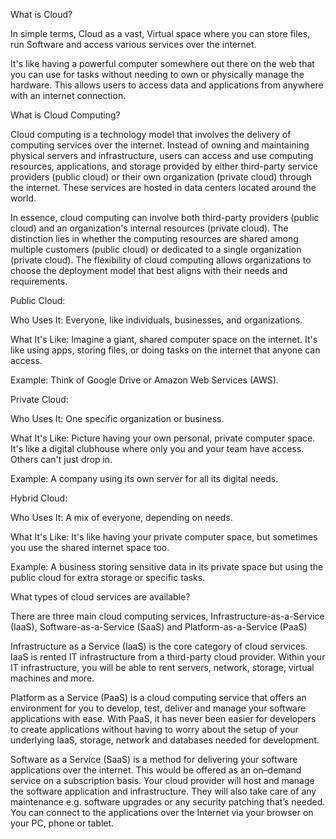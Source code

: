 What is Cloud?

In simple terms, Cloud as a vast, Virtual space where you can store files, run Software and access various services over the internet.

It's like having a powerful computer somewhere out there on the web that you can use for tasks without needing to own or physically manage the hardware. This allows users to access data and applications from anywhere with an internet connection.

What is Cloud Computing?

Cloud computing is a technology model that involves the delivery of computing services over the internet. Instead of owning and maintaining physical servers and infrastructure, users can access and use computing resources, applications, and storage provided by either third-party service providers (public cloud) or their own organization (private cloud) through the internet. These services are hosted in data centers located around the world.

In essence, cloud computing can involve both third-party providers (public cloud) and an organization's internal resources (private cloud). The distinction lies in whether the computing resources are shared among multiple customers (public cloud) or dedicated to a single organization (private cloud). The flexibility of cloud computing allows organizations to choose the deployment model that best aligns with their needs and requirements.

Public Cloud:

Who Uses It: Everyone, like individuals, businesses, and organizations.

What It's Like: Imagine a giant, shared computer space on the internet. It's like using apps, storing files, or doing tasks on the internet that anyone can access.

Example: Think of Google Drive or Amazon Web Services (AWS).

Private Cloud:

Who Uses It: One specific organization or business.

What It's Like: Picture having your own personal, private computer space. It's like a digital clubhouse where only you and your team have access. Others can't just drop in.

Example: A company using its own server for all its digital needs.

Hybrid Cloud:

Who Uses It: A mix of everyone, depending on needs.

What It's Like: It's like having your private computer space, but sometimes you use the shared internet space too.

Example: A business storing sensitive data in its private space but using the public cloud for extra storage or specific tasks.


What types of cloud services are available?

There are three main cloud computing services, Infrastructure-as-a-Service (IaaS), Software-as-a-Service (SaaS) and Platform-as-a-Service (PaaS)

Infrastructure as a Service (IaaS) is the core category of cloud services. IaaS is rented IT infrastructure from a third-party cloud provider. Within your IT infrastructure, you will be able to rent servers, network, storage, virtual machines and more. 

Platform as a Service (PaaS) is a cloud computing service that offers an environment for you to develop, test, deliver and manage your software applications with ease. With PaaS, it has never been easier for developers to create applications without having to worry about the setup of your underlying IaaS, storage, network and databases needed for development. 

Software as a Service (SaaS) is a method for delivering your software applications over the internet. This would be offered as an on–demand service on a subscription basis. Your cloud provider will host and manage the software application and infrastructure. They will also take care of any maintenance e.g. software upgrades or any security patching that’s needed. You can connect to the applications over the Internet via your browser on your PC, phone or tablet. 
 
